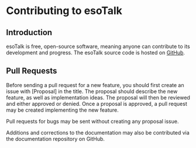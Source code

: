 # Contributing to esoTalk

## Introduction

esoTalk is free, open-source software, meaning anyone can contribute to its development and progress. The esoTalk source code is hosted on [GitHub](http://git.io/esotalk).

## Pull Requests

Before sending a pull request for a new feature, you should first create an issue with [Proposal] in the title. The proposal should describe the new feature, as well as implementation ideas. The proposal will then be reviewed and either approved or denied. Once a proposal is approved, a pull request may be created implementing the new feature.

Pull requests for bugs may be sent without creating any proposal issue.

Additions and corrections to the documentation may also be contributed via the documentation repository on GitHub.